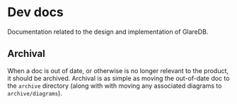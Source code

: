 # Dev docs

Documentation related to the design and implementation of GlareDB.

## Archival

When a doc is out of date, or otherwise is no longer relevant to the product, it
should be archived. Archival is as simple as moving the out-of-date doc to the
`archive` directory (along with with moving any associated diagrams to `archive/diagrams`).
